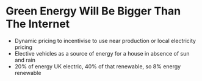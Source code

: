 # Green Energy Will Be Bigger Than The Internet

* Dynamic pricing to incentivise to use near production or local electricity pricing
* Elective vehicles as a source of energy for a house in absence of sun and rain
* 20% of energy UK electric, 40% of that renewable, so 8% energy renewable